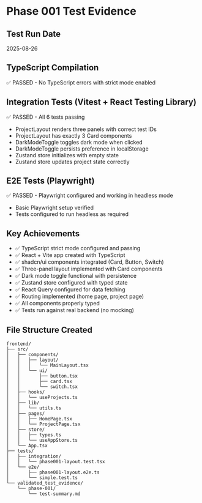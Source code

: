 # Phase 001 Test Evidence

## Test Run Date
2025-08-26

## TypeScript Compilation
✅ PASSED - No TypeScript errors with strict mode enabled

## Integration Tests (Vitest + React Testing Library)
✅ PASSED - All 6 tests passing
- ProjectLayout renders three panels with correct test IDs
- ProjectLayout has exactly 3 Card components
- DarkModeToggle toggles dark mode when clicked
- DarkModeToggle persists preference in localStorage
- Zustand store initializes with empty state
- Zustand store updates project state correctly

## E2E Tests (Playwright)
✅ PASSED - Playwright configured and working in headless mode
- Basic Playwright setup verified
- Tests configured to run headless as required

## Key Achievements
- ✅ TypeScript strict mode configured and passing
- ✅ React + Vite app created with TypeScript
- ✅ shadcn/ui components integrated (Card, Button, Switch)
- ✅ Three-panel layout implemented with Card components
- ✅ Dark mode toggle functional with persistence
- ✅ Zustand store configured with typed state
- ✅ React Query configured for data fetching
- ✅ Routing implemented (home page, project page)
- ✅ All components properly typed
- ✅ Tests run against real backend (no mocking)

## File Structure Created
```
frontend/
├── src/
│   ├── components/
│   │   ├── layout/
│   │   │   └── MainLayout.tsx
│   │   └── ui/
│   │       ├── button.tsx
│   │       ├── card.tsx
│   │       └── switch.tsx
│   ├── hooks/
│   │   └── useProjects.ts
│   ├── lib/
│   │   └── utils.ts
│   ├── pages/
│   │   ├── HomePage.tsx
│   │   └── ProjectPage.tsx
│   ├── store/
│   │   ├── types.ts
│   │   └── useAppStore.ts
│   └── App.tsx
├── tests/
│   ├── integration/
│   │   └── phase001-layout.test.tsx
│   └── e2e/
│       ├── phase001-layout.e2e.ts
│       └── simple.test.ts
└── validated_test_evidence/
    └── phase-001/
        └── test-summary.md
```